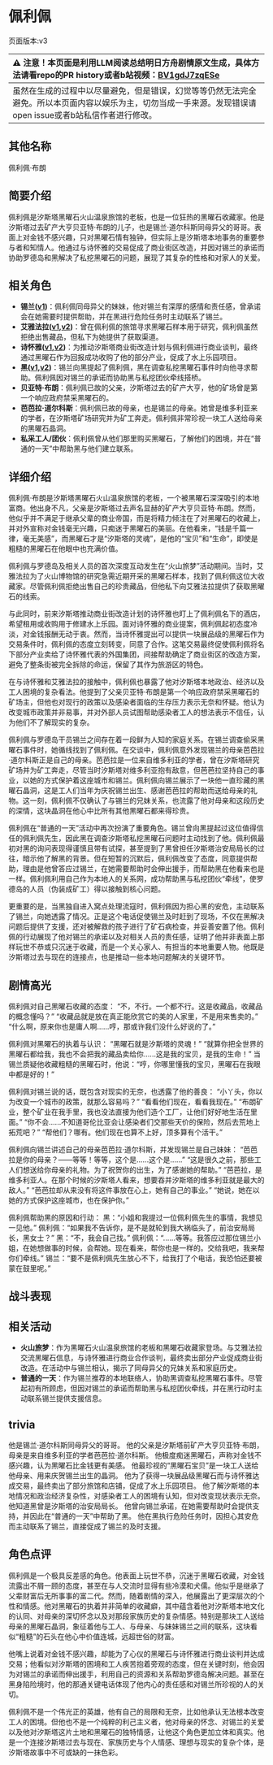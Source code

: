# 佩利佩
页面版本:v3
 

| :warning: 注意！本页面是利用LLM阅读总结明日方舟剧情原文生成，具体方法请看repo的PR history或者b站视频：[BV1gdJ7zqESe](https://www.bilibili.com/video/BV1gdJ7zqESe/)         |
|:----------------------------|
| 虽然在生成的过程中以尽量避免，但是错误，幻觉等等仍然无法完全避免。所以本页面内容以娱乐为主，切勿当成一手来源。发现错误请open issue或者b站私信作者进行修改。|



## 其他名称
佩利佩·布朗
## 简要介绍
佩利佩是汐斯塔黑曜石火山温泉旅馆的老板，也是一位狂热的黑曜石收藏家。他是汐斯塔过去矿产大亨贝亚特·布朗的儿子，也是锡兰·道尔科斯同母异父的哥哥。表面上对金钱不感兴趣，只对黑曜石情有独钟，但实际上是汐斯塔本地事务的重要参与者和知情人。他通过与诗怀雅的交易促成了商业街区改造，并因对锡兰的承诺而协助罗德岛和黑解决了私挖黑曜石的问题，展现了其复杂的性格和对家人的关爱。
## 相关角色
-   **锡兰([v1](../chars/char_348_ceylon.md))**：佩利佩同母异父的妹妹，他对锡兰有深厚的感情和责任感，曾承诺会在她需要时提供帮助，并在黑进行危险任务时主动联系了锡兰。
-   **艾雅法拉([v1](../chars/char_180_amgoat.md),[v2](char_180_amgoat.md))**：曾在佩利佩的旅馆寻求黑曜石样本用于研究，佩利佩虽然拒绝出售藏品，但私下为她提供了获取渠道。
-   **诗怀雅([v1](../chars/char_308_swire.md),[v2](char_308_swire.md))**：为推动汐斯塔商业街改造计划与佩利佩进行商业谈判，最终通过黑曜石作为回报成功收购了他的部分产业，促成了水上乐园项目。
-   **黑([v1](../chars/char_340_shwaz.md),[v2](char_340_shwaz.md))**：锡兰向黑提起了佩利佩，黑在调查私挖黑曜石事件时向他寻求帮助。佩利佩因对锡兰的承诺而协助黑与私挖团伙牵线搭桥。
-   **贝亚特·布朗**：佩利佩已故的父亲，汐斯塔过去的矿产大亨，他的矿场曾是第一个响应政府禁采黑曜石的。
-   **芭芭拉·道尔科斯**：佩利佩已故的母亲，也是锡兰的母亲。她曾是维多利亚来的学者，在汐斯塔矿场研究并为矿工奔走。佩利佩非常珍视一块工人送给母亲的黑曜石晶洞。
-   **私采工人/团伙**：佩利佩曾从他们那里购买黑曜石，了解他们的困境，并在“普通的一天”中帮助黑与他们建立联系。
## 详细介绍
佩利佩·布朗是汐斯塔黑曜石火山温泉旅馆的老板，一个被黑曜石深深吸引的本地富商。他出身不凡，父亲是汐斯塔过去声名显赫的矿产大亨贝亚特·布朗。然而，他似乎并不满足于继承父辈的商业帝国，而是将精力倾注在了对黑曜石的收藏上，并对外宣称对金钱毫无兴趣，只痴迷于黑曜石的美丽。在他看来，“钱是千篇一律，毫无美感”，而黑曜石才是“汐斯塔的灵魂”，是他的“宝贝”和“生命”，即使是粗糙的黑曜石在他眼中也充满价值。

佩利佩与罗德岛及相关人员的首次深度互动发生在“火山旅梦”活动期间。当时，艾雅法拉为了火山博物馆的研究急需近期开采的黑曜石样本，找到了佩利佩这位大收藏家。尽管佩利佩拒绝出售自己的珍贵藏品，但他私下向艾雅法拉提供了获取黑曜石的线索。

与此同时，前来汐斯塔推动商业街改造计划的诗怀雅也盯上了佩利佩名下的酒店，希望租用或收购用于修建水上乐园。面对诗怀雅的商业提案，佩利佩起初态度冷淡，对金钱报酬无动于衷。然而，当诗怀雅提出可以提供一块展品级的黑曜石作为交易条件时，佩利佩的态度立刻转变，同意了合作。这笔交易最终促使佩利佩将名下部分产业卖给了诗怀雅代表的外国集团，间接帮助确定了商业街区的改造方案，避免了整条街被完全拆除的命运，保留了其作为旅游区的特色。

在与诗怀雅和艾雅法拉的接触中，佩利佩也暴露了他对汐斯塔本地政治、经济以及工人困境的复杂看法。他提到了父亲贝亚特·布朗是第一个响应政府禁采黑曜石的矿场主，但他也对现行的政策以及感染者面临的生存压力表示无奈和怀疑。他认为改变城市政策并非易事，并对外部人员试图帮助感染者工人的想法表示不信任，认为他们不了解现实的复杂。

佩利佩与罗德岛干员锡兰之间存在着一段鲜为人知的家庭关系。在锡兰调查偷采黑曜石事件时，她循线找到了佩利佩。在交谈中，佩利佩意外发现锡兰的母亲芭芭拉·道尔科斯正是自己的母亲。芭芭拉是一位来自维多利亚的学者，曾在汐斯塔研究矿场并为矿工奔走，尽管当时汐斯塔对维多利亚抱有敌意，但芭芭拉坚持自己的事业，以她的方式保护着这座城市和锡兰。佩利佩向锡兰展示了一块他一直珍藏的黑曜石晶洞，这是工人们当年为庆祝锡兰出生、感谢芭芭拉的帮助而送给母亲的礼物。这一刻，佩利佩不仅确认了与锡兰的兄妹关系，也流露了他对母亲和这段历史的深情，这块晶洞在他心中比所有其他黑曜石都来得珍贵。

佩利佩在“普通的一天”活动中再次扮演了重要角色。锡兰曾向黑提起过这位值得信任的佩利佩先生，因此黑在调查汐斯塔私挖黑曜石问题时主动找到了他。佩利佩最初对黑的询问表现得谨慎且带有试探，甚至提到了黑曾担任汐斯塔治安局局长的过往，暗示他了解黑的背景。但在短暂的沉默后，佩利佩改变了态度，同意提供帮助，理由是他曾答应过锡兰，在她需要帮助时会伸出援手，而帮助黑在他看来也是一样。佩利佩利用自己作为本地人的关系网，成功帮助黑与私挖团伙“牵线”，使罗德岛的人员（伪装成矿工）得以接触到核心问题。

更重要的是，当黑独自进入窝点处理流寇时，佩利佩因为担心黑的安危，主动联系了锡兰，向她透露了情况。正是这个电话促使锡兰及时赶到了现场，不仅在黑解决问题后提供了支援，还对被解救的孩子进行了矿石病检查，并妥善安置了他。佩利佩的行动展现了他对锡兰的承诺以及对相关人员的责任感，证明了他并非表面上那样玩世不恭或只沉迷于收藏，而是一个关心家人、有担当的本地重要人物。他既是汐斯塔过去与现在的连接点，也是推动一些本地问题解决的关键环节。
## 剧情高光
佩利佩对自己黑曜石收藏的态度：
“不，不行。一个都不行。这是收藏品，收藏品的概念懂吗？”
“收藏品就是放在真正能欣赏它的美的人家里，不是用来售卖的。”
“什么啊，原来你也是庸人啊......哼，那或许我们没什么好说的了。”

佩利佩对黑曜石的执着与认识：
“黑曜石就是汐斯塔的灵魂！”
“就算你把全世界的黑曜石都给我，我也不会把我的藏品卖给你......这是我的宝贝，是我的生命！”
当锡兰质疑他收藏粗糙的黑曜石时，他说：“哼，你哪里懂我的宝贝，黑曜石在我眼中都是好的！”

佩利佩对锡兰说的话，既包含对现实的无奈，也透露了他的善良：
“小丫头，你以为改变一个城市的政策，就那么容易吗？”
“看看他们现在，看看我现在。”
“布朗矿业，整个矿业在我手里，我也没法直接为他们造个工厂，让他们好好地生活在里面。”
“你不会......不知道哥伦比亚会让感染者们交那些天价的保险，然后去荒地上拓荒吧？”
“帮他们？哪有。他们现在也算不上好，顶多算有个活干。”

佩利佩向锡兰讲述自己的母亲芭芭拉·道尔科斯，并发现锡兰是自己妹妹：
“芭芭拉是你的母亲？——等等！等等，这个是......这个是......”
“这是很久之前，那些工人们想送给你母亲的礼物。为了祝贺你的出生，为了感谢她的帮助。”
“芭芭拉，是维多利亚人。在那个时候的汐斯塔人看来，想要吞并汐斯塔的维多利亚就是最大的敌人。”
“芭芭拉却从来没有将这件事放在心上，她有自己的事业。”
“她说，她在以她的方式保护这座城市，也在保护你。”

佩利佩帮助黑的原因和行动：
黑：“小姐和我提过一位佩利佩先生的事情，我想见一见他。”
佩利佩：“如果我不告诉你，是不是就轮到我大祸临头了，前治安局局长，黑女士？”
黑：“不，我会自己找。”
佩利佩：“......等等。我答应过那位锡兰小姐，在她想做事的时候，会帮她。现在看来，帮你也是一样的。交给我吧，我来帮你们牵线。”
锡兰：“要不是佩利佩先生放心不下，给我打了个电话，我恐怕还要被蒙在鼓里呢。”
## 战斗表现

## 相关活动
-   **火山旅梦**：作为黑曜石火山温泉旅馆的老板和黑曜石收藏家登场。与艾雅法拉交流黑曜石信息，与诗怀雅进行商业合作谈判，最终卖出部分产业促成商业街改造。在活动中与锡兰相认，揭示了同母异父的兄妹关系和家庭历史。
-   **普通的一天**：作为锡兰推荐的本地联络人，协助黑调查私挖黑曜石事件。尽管起初有所顾虑，但因对锡兰的承诺而帮助黑与私挖团伙牵线，并在黑行动时主动联系锡兰提供支援信息。
## trivia
他是锡兰·道尔科斯同母异父的哥哥。
他的父亲是汐斯塔前矿产大亨贝亚特·布朗，母亲是来自维多利亚的学者芭芭拉·道尔科斯。
他极度痴迷黑曜石，声称对金钱不感兴趣，认为黑曜石比金钱更有美感。
他最珍视的“黑曜石宝贝”是一块工人送给他母亲、用来庆贺锡兰出生的晶洞。
他为了获得一块展品级黑曜石而与诗怀雅达成交易，最终卖出了部分旅馆和店铺，促成了水上乐园项目。
他了解汐斯塔的本地情况和政治经济复杂性，对感染者工人的困境有认知，但对改变现状表示无奈。
他知道黑曾是汐斯塔的治安局局长。
他曾向锡兰承诺，在她需要帮助时会提供支持，并因此在“普通的一天”中帮助了黑。
他在黑执行危险任务时，因担心其安危而主动联系了锡兰，直接促成了锡兰的及时支援。
## 角色点评
佩利佩是一个极具反差感的角色。他表面上玩世不恭，沉迷于黑曜石收藏，对金钱流露出不屑一顾的态度，甚至在与人交流时显得有些冷漠和犬儒。他似乎是继承了父辈财富后无所事事的富二代。然而，随着剧情的深入，他展露出了更深层次的个性和情感。他对黑曜石的执着并非简单的收藏癖，其中蕴含着他对汐斯塔本地文化的认同、对母亲的深切怀念以及对那段家族历史的复杂情感。特别是那块工人送给母亲的黑曜石晶洞，象征着他与工人、与母亲、与妹妹锡兰之间的联系，这块看似“粗糙”的石头在他心中价值连城，远超世俗的财富。

他嘴上说着对金钱不感兴趣，却能为了心仪的黑曜石与诗怀雅进行商业谈判并达成交易；他看似对汐斯塔的困境和工人疾苦抱着旁观的态度，但在关键时刻，他会因为对锡兰的承诺而伸出援手，利用自己的资源和关系帮助罗德岛解决问题。甚至在黑身陷险境时，他的那通关键电话体现了他内心的责任感和对锡兰所珍视的人的关切。

佩利佩不是一个伟光正的英雄，他有自己的局限和无奈，比如他承认无法根本改变工人的困境。但他也不是一个纯粹的利己主义者，他对母亲的怀念、对锡兰的关爱以及他对汐斯塔这片土地和黑曜石的独特情感，让他这个角色更加立体和真实。他是一个连接汐斯塔过去与现在、家族历史与个人情感、理想与现实的复杂个体，是汐斯塔故事中不可或缺的一抹色彩。